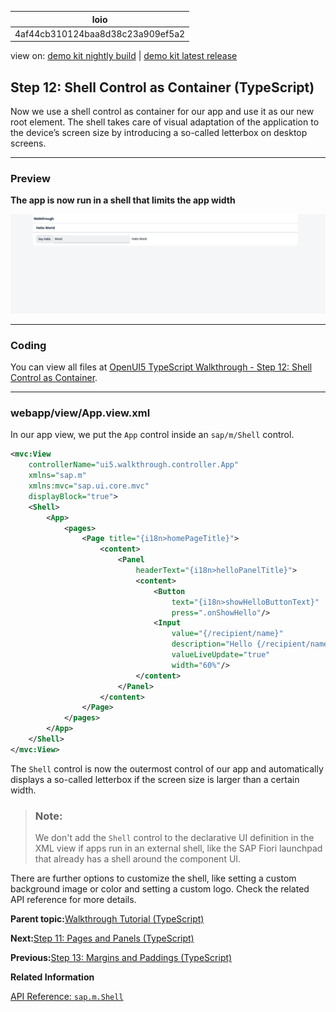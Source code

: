 <!-- loio4af44cb310124baa8d38c23a909ef5a2 -->

| loio |
| -----|
| 4af44cb310124baa8d38c23a909ef5a2 |

<div id="loio">

view on: [demo kit nightly build](https://sdk.openui5.org/nightly/#/topic/4af44cb310124baa8d38c23a909ef5a2) | [demo kit latest release](https://sdk.openui5.org/topic/4af44cb310124baa8d38c23a909ef5a2)</div>

## Step 12: Shell Control as Container \(TypeScript\)

Now we use a shell control as container for our app and use it as our new root element. The shell takes care of visual adaptation of the application to the device’s screen size by introducing a so-called letterbox on desktop screens.

***

### Preview

  
  
**The app is now run in a shell that limits the app width**

![The graphic has an explanatory text.](images/loioa1f1b53df7bb4f74958cdf56904c4af4_LowRes.png "The app is now run in a shell that limits the app width")

***

<a name="loio4af44cb310124baa8d38c23a909ef5a2__section_qsr_xp2_syb"/>

### Coding

You can view all files at [OpenUI5 TypeScript Walkthrough - Step 12: Shell Control as Container](https://github.com/sap-samples/ui5-typescript-walkthrough/steps/12/README.md).

***

<a name="loio4af44cb310124baa8d38c23a909ef5a2__section_rsr_xp2_syb"/>

### webapp/view/App.view.xml

In our app view, we put the `App` control inside an `sap/m/Shell` control.

```xml
<mvc:View
	controllerName="ui5.walkthrough.controller.App"
	xmlns="sap.m"
	xmlns:mvc="sap.ui.core.mvc"
	displayBlock="true">
	<Shell>
		<App>
			<pages>
				<Page title="{i18n>homePageTitle}">
					<content>
						<Panel
							headerText="{i18n>helloPanelTitle}">
							<content>
								<Button
									text="{i18n>showHelloButtonText}"
									press=".onShowHello"/>
								<Input
									value="{/recipient/name}"
									description="Hello {/recipient/name}"
									valueLiveUpdate="true"
									width="60%"/>
							</content>
						</Panel>
					</content>
				</Page>
			</pages>
		</App>
	</Shell>
</mvc:View>
```

The `Shell` control is now the outermost control of our app and automatically displays a so-called letterbox if the screen size is larger than a certain width.

> ### Note:  
> We don't add the `Shell` control to the declarative UI definition in the XML view if apps run in an external shell, like the SAP Fiori launchpad that already has a shell around the component UI.

There are further options to customize the shell, like setting a custom background image or color and setting a custom logo. Check the related API reference for more details.

**Parent topic:**[Walkthrough Tutorial \(TypeScript\)](Walkthrough_Tutorial_TypeScript_dad1905.md "In this tutorial we'll introduce you to all major development paradigms of OpenUI5. We'll demonstrate the use of TypeScript with OpenUI5 and highlight the specific characteristics of this approach.")

**Next:**[Step 11: Pages and Panels \(TypeScript\)](Step_11_Pages_and_Panels_TypeScript_feed613.md "After all the work on the app structure it’s time to improve the look of our app. We will use two controls from the sap.m library to add a bit more &quot;bling&quot; to our UI. You will also learn about control aggregations in this step.")

**Previous:**[Step 13: Margins and Paddings \(TypeScript\)](Step_13_Margins_and_Paddings_TypeScript_5826c0c.md "Our app content is still glued to the corners of the letterbox. To fine-tune our layout, we can add margins and paddings to the controls that we added in the previous step.")

**Related Information**  


[API Reference: `sap.m.Shell`](https://sdk.openui5.org/api/sap.m.Shell)

